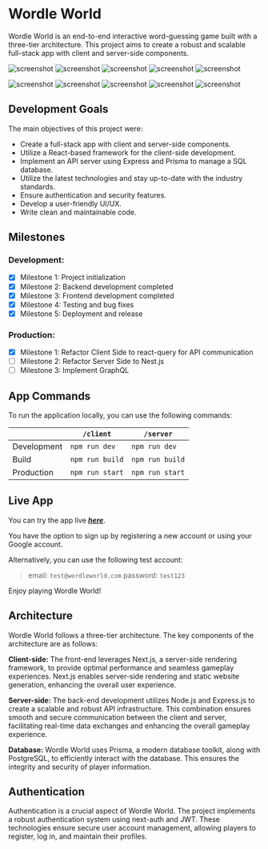 # Wordle World

Wordle World is an end-to-end interactive word-guessing game built with a three-tier architecture. This project aims to create a robust and scalable full-stack app with client and server-side components.

![screenshot](https://img.icons8.com/?size=48&id=nCj4PvnCO0tZ&format=png)
![screenshot](https://img.icons8.com/?size=48&id=123603&format=png)
![screenshot](https://cdn1.iconfinder.com/data/icons/akar-vol-1/24/nextjs-fill-48.png)
![screenshot](https://next-auth.js.org/img/favicon.ico)
![screenshot](https://cdn4.iconfinder.com/data/icons/logos-and-brands/512/288_Sass_logo-48.png)

![screenshot](https://img.icons8.com/?size=48&id=54087&format=png)
![screenshot](https://expressjs.com/images/favicon.png)
![screenshot](https://img.icons8.com/?size=48&id=zJh5Gyrd6ZKu&format=png)
![screenshot](https://img.icons8.com/?size=48&id=38561&format=png)
![screenshot](https://img.icons8.com/?size=48&id=rHpveptSuwDz&format=png)

## Development Goals

The main objectives of this project were:

- Create a full-stack app with client and server-side components.
- Utilize a React-based framework for the client-side development.
- Implement an API server using Express and Prisma to manage a SQL database.
- Utilize the latest technologies and stay up-to-date with the industry standards.
- Ensure authentication and security features.
- Develop a user-friendly UI/UX.
- Write clean and maintainable code.

## Milestones

### Development:
- [x] Milestone 1: Project initialization
- [x] Milestone 2: Backend development completed
- [x] Milestone 3: Frontend development completed
- [x] Milestone 4: Testing and bug fixes
- [x] Milestone 5: Deployment and release
### Production:
- [x] Milestone 1: Refactor Client Side to react-query for API communication
- [ ] Milestone 2: Refactor Server Side to Nest.js
- [ ] Milestone 3: Implement GraphQL

## App Commands

To run the application locally, you can use the following commands:

|             | `/client`       | `/server`       |
| ----------- | --------------- | --------------- |
| Development | `npm run dev`   | `npm run dev`   |
| Build       | `npm run build` | `npm run build` |
| Production  | `npm run start` | `npm run start` |

## Live App

You can try the app live <a href="https://wordle-world.vercel.app/">**_here_**</a>.

You have the option to sign up by registering a new account or using your Google account.

Alternatively, you can use the following test account:

> email: `test@wordleworld.com` password: `test123`

Enjoy playing Wordle World!

## Architecture

Wordle World follows a three-tier architecture. The key components of the architecture are as follows:

**Client-side:** The front-end leverages Next.js, a server-side rendering framework, to provide optimal performance and seamless gameplay experiences. Next.js enables server-side rendering and static website generation, enhancing the overall user experience.

**Server-side:** The back-end development utilizes Node.js and Express.js to create a scalable and robust API infrastructure. This combination ensures smooth and secure communication between the client and server, facilitating real-time data exchanges and enhancing the overall gameplay experience.

**Database:** Wordle World uses Prisma, a modern database toolkit, along with PostgreSQL, to efficiently interact with the database. This ensures the integrity and security of player information.

## Authentication

Authentication is a crucial aspect of Wordle World. The project implements a robust authentication system using next-auth and JWT. These technologies ensure secure user account management, allowing players to register, log in, and maintain their profiles.
